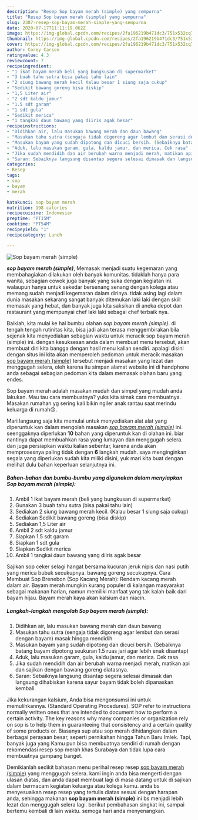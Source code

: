 ```yaml
---
description: "Resep Sop bayam merah (simple) yang sempurna"
title: "Resep Sop bayam merah (simple) yang sempurna"
slug: 2307-resep-sop-bayam-merah-simple-yang-sempurna
date: 2020-07-17T11:11:19.062Z
image: https://img-global.cpcdn.com/recipes/2fa196219b471dc3/751x532cq70/sop-bayam-merah-simple-foto-resep-utama.jpg
thumbnail: https://img-global.cpcdn.com/recipes/2fa196219b471dc3/751x532cq70/sop-bayam-merah-simple-foto-resep-utama.jpg
cover: https://img-global.cpcdn.com/recipes/2fa196219b471dc3/751x532cq70/sop-bayam-merah-simple-foto-resep-utama.jpg
author: Corey Carson
ratingvalue: 4.3
reviewcount: 7
recipeingredient:
- "1 ikat bayam merah beli yang bungkusan di supermarket"
- "3 buah tahu sutra bisa pakai tahu lain"
- "2 siung bawang merah kecil Kalau besar 1 siung saja cukup"
- "Sedikit bawang goreng bisa diskip"
- "1,5 Liter air"
- "2 sdt kaldu jamur"
- "1.5 sdt garam"
- "1 sdt gula"
- "Sedikit merica"
- "1 tangkai daun bawang yang diiris agak besar"
recipeinstructions:
- "Didihkan air, lalu masukan bawang merah dan daun bawang"
- "Masukan tahu sutra (sengaja tidak digoreng agar lembut dan serasi dengan bayam) masak hingga mendidih"
- "Masukan bayam yang sudah dipotong dan dicuci bersih. (Sebaiknya batang bayam dipotong seukuran 1.5 ruas jari agar lebih enak disantap)"
- "Aduk, lalu masukan garam, gula, kaldu jamur, dan merica. Cek rasa"
- "Jika sudah mendidih dan air berubah warna menjadi merah, matikan api dan sajikan dengan bawang goreng diatasnya."
- "Saran: Sebaiknya langsung disantap segera selesai dimasak dan langsung dihabiskan karena sayur bayam tidak boleh dipanaskan kembali."
categories:
- Resep
tags:
- sop
- bayam
- merah

katakunci: sop bayam merah 
nutrition: 198 calories
recipecuisine: Indonesian
preptime: "PT15M"
cooktime: "PT54M"
recipeyield: "1"
recipecategory: Lunch

---
```



![Sop bayam merah (simple)](https://img-global.cpcdn.com/recipes/2fa196219b471dc3/751x532cq70/sop-bayam-merah-simple-foto-resep-utama.jpg)

<b><i>sop bayam merah (simple)</i></b>, Memasak menjadi suatu kegemaran yang membahagiakan dilakukan oleh banyak komunitas. tidaklah hanya para wanita, sebagian cowok juga banyak yang suka dengan kegiatan ini. walaupun hanya untuk sekedar bersenang senang dengan kolega atau memang sudah menjadi kegemaran dalam dirinya. tidak asing lagi dalam dunia masakan sekarang sangat banyak ditemukan laki laki dengan skill memasak yang hebat, dan banyak juga kita saksikan di aneka depot dan restaurant yang mempunyai chef laki laki sebagai chef terbaik nya.

Baiklah, kita mulai ke hal bumbu olahan <i>sop bayam merah (simple)</i>. di tengah tengah rutinitas kita, bisa jadi akan terasa menggembirakan bila sejenak kita menyediakan sebagian waktu untuk meracik sop bayam merah (simple) ini. dengan kesuksesan anda dalam membuat menu tersebut, akan membuat diri kita bangga dengan hasil menu kalian sendiri. apalagi disini dengan situs ini kita akan memperoleh pedoman untuk meracik masakan <u>sop bayam merah (simple)</u> tersebut menjadi masakan yang lezat dan menggugah selera, oleh karena itu simpan alamat website ini di handphone anda sebagai sebagian pedoman kita dalam memasak olahan baru yang endes.

Sop bayam merah adalah masakan mudah dan simpel yang mudah anda lakukan. Mau tau cara membuatnya? yuks kita simak cara membuatnya. Masakan rumahan yg sering kali bikin ngiler anak rantau saat merindu keluarga di rumah😢.


Mari langsung saja kita memulai untuk menyediakan alat alat yang diperuntuk kan dalam mengolah masakan <u><i>sop bayam merah (simple)</i></u> ini. seenggaknya diperlukan <b>10</b> bahan yang diperuntuk kan di olahan ini. biar nantinya dapat membuahkan rasa yang lumayan dan menggugah selera. dan juga persiapkan waktu kalian sebentar, karena anda akan memprosesnya paling tidak dengan <b>6</b> langkah mudah. saya menginginkan segala yang diperlukan sudah kita miliki disini, yuk mari kita buat dengan melihat dulu bahan keperluan selanjutnya ini.

<!--inarticleads1-->

##### Bahan-bahan dan bumbu-bumbu yang digunakan dalam menyiapkan Sop bayam merah (simple):

1. Ambil 1 ikat bayam merah (beli yang bungkusan di supermarket)
1. Gunakan 3 buah tahu sutra (bisa pakai tahu lain)
1. Sediakan 2 siung bawang merah kecil. (Kalau besar 1 siung saja cukup)
1. Sediakan Sedikit bawang goreng (bisa diskip)
1. Sediakan 1,5 Liter air
1. Ambil 2 sdt kaldu jamur
1. Siapkan 1.5 sdt garam
1. Siapkan 1 sdt gula
1. Siapkan Sedikit merica
1. Ambil 1 tangkai daun bawang yang diiris agak besar


Sajikan sop ceker selagi hangat bersama kucuran jeruk nipis dan nasi putih yang merica bubuk secukupnya. bawang goreng secukupnya. Cara Membuat Sop Brenebon (Sop Kacang Merah): Rendam kacang merah dalam air. Bayam merah mungkin kurang populer di kalangan masyarakat sebagai makanan harian, namun memiliki manfaat yang tak kalah baik dari bayam hijau. Bayam merah kaya akan kalsium dan niacin. 

<!--inarticleads2-->

##### Langkah-langkah mengolah Sop bayam merah (simple):

1. Didihkan air, lalu masukan bawang merah dan daun bawang
1. Masukan tahu sutra (sengaja tidak digoreng agar lembut dan serasi dengan bayam) masak hingga mendidih
1. Masukan bayam yang sudah dipotong dan dicuci bersih. (Sebaiknya batang bayam dipotong seukuran 1.5 ruas jari agar lebih enak disantap)
1. Aduk, lalu masukan garam, gula, kaldu jamur, dan merica. Cek rasa
1. Jika sudah mendidih dan air berubah warna menjadi merah, matikan api dan sajikan dengan bawang goreng diatasnya.
1. Saran: Sebaiknya langsung disantap segera selesai dimasak dan langsung dihabiskan karena sayur bayam tidak boleh dipanaskan kembali.


Jika kekurangan kalsium, Anda bisa mengonsumsi ini untuk memulihkannya. (Standard Operating Procedures). SOP refer to instructions normally written ones that are intended to document how to perform a certain activity. The key reasons why many companies or organization rely on sop is to help them in guaranteeing that consistency and a certain quality of some products or. Biasanya sup atau sop merah dihidangkan dalam berbagai perayaan besar, seperti pernikahan hingga Tahun Baru Imlek. Tapi, banyak juga yang Kamu pun bisa membuatnya sendiri di rumah dengan rekomendasi resep sop merah khas Surabaya dan tidak lupa cara membuatnya gampang banget. 

Demikianlah sedikit bahasan menu perihal resep resep <u>sop bayam merah (simple)</u> yang menggugah selera. kami ingin anda bisa mengerti dengan ulasan diatas, dan anda dapat membuat lagi di masa datang untuk di sajikan dalam bermacam kegiatan keluarga atau kolega kamu. anda bs menyesuaikan resep resep yang tertulis diatas sesuai dengan harapan anda, sehingga makanan <b>sop bayam merah (simple)</b> ini bs menjadi lebih lezat dan menggugah selera lagi. berikut pembahasan singkat ini, sampai bertemu kembali di lain waktu. semoga hari anda menyenangkan.

